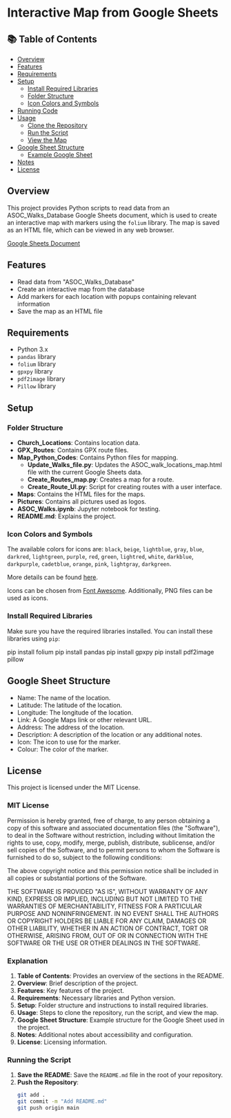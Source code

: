 # Interactive Map from Google Sheets

## 📚 Table of Contents
- [Overview](#overview)
- [Features](#features)
- [Requirements](#requirements)
- [Setup](#setup)
  - [Install Required Libraries](#install-required-libraries)
  - [Folder Structure](#folder-structure)
  - [Icon Colors and Symbols](#icon-colors-and-symbols)
- [Running Code](#running-code)
- [Usage](#usage)
  - [Clone the Repository](#clone-the-repository)
  - [Run the Script](#run-the-script)
  - [View the Map](#view-the-map)
- [Google Sheet Structure](#google-sheet-structure)
  - [Example Google Sheet](#example-google-sheet)
- [Notes](#notes)
- [License](#license)

## Overview
This project provides Python scripts to read data from an ASOC_Walks_Database Google Sheets document, which is used to create an interactive map with markers using the `folium` library. The map is saved as an HTML file, which can be viewed in any web browser.

[Google Sheets Document](https://docs.google.com/spreadsheets/d/1mGR_xugxcg3Pc3e1KLzggZn6XfnSJOuHncZ64hOo8M4/edit?fbclid=IwZXh0bgNhZW0CMTAAAR3rcnaz2qedGxf1LaI0fz7X7gUQiZrvZTjs3x-MfPTNZODKO8ykz3piWDI_aem_mtzQRofiQxsPinF7C6uSHg&gid=0#gid=0)

## Features
- Read data from "ASOC_Walks_Database"
- Create an interactive map from the database
- Add markers for each location with popups containing relevant information
- Save the map as an HTML file

## Requirements
- Python 3.x
- `pandas` library
- `folium` library
- `gpxpy` library
- `pdf2image` library
- `Pillow` library

## Setup


### Folder Structure
- **Church_Locations**: Contains location data.
- **GPX_Routes**: Contains GPX route files.
- **Map_Python_Codes**: Contains Python files for mapping.
  - **Update_Walks_file.py**: Updates the ASOC_walk_locations_map.html file with the current Google Sheets data.
  - **Create_Routes_map.py**: Creates a map for a route.
  - **Create_Route_UI.py**: Script for creating routes with a user interface.
- **Maps**: Contains the HTML files for the maps.
- **Pictures**: Contains all pictures used as logos.
- **ASOC_Walks.ipynb**: Jupyter notebook for testing.
- **README.md**: Explains the project.

### Icon Colors and Symbols
The available colors for icons are: `black`, `beige`, `lightblue`, `gray`, `blue`, `darkred`, `lightgreen`, `purple`, `red`, `green`, `lightred`, `white`, `darkblue`, `darkpurple`, `cadetblue`, `orange`, `pink`, `lightgray`, `darkgreen`.

More details can be found [here](https://www.kaggle.com/code/aungdev/colors-available-for-marker-icons-in-folium).

Icons can be chosen from [Font Awesome](https://fontawesome.com/search?o=r&m=free). Additionally, PNG files can be used as icons.


### Install Required Libraries
Make sure you have the required libraries installed. You can install these libraries using `pip`:

pip install folium
pip install pandas
pip install gpxpy
pip install pdf2image pillow

## Google Sheet Structure
- Name: The name of the location.
- Latitude: The latitude of the location.
- Longitude: The longitude of the location.
- Link: A Google Maps link or other relevant URL.
- Address: The address of the location.
- Description: A description of the location or any additional notes.
- Icon: The icon to use for the marker.
- Colour: The color of the marker.

## License
This project is licensed under the MIT License.

### MIT License

Permission is hereby granted, free of charge, to any person obtaining a copy
of this software and associated documentation files (the "Software"), to deal
in the Software without restriction, including without limitation the rights
to use, copy, modify, merge, publish, distribute, sublicense, and/or sell
copies of the Software, and to permit persons to whom the Software is
furnished to do so, subject to the following conditions:

The above copyright notice and this permission notice shall be included in all
copies or substantial portions of the Software.

THE SOFTWARE IS PROVIDED "AS IS", WITHOUT WARRANTY OF ANY KIND, EXPRESS OR
IMPLIED, INCLUDING BUT NOT LIMITED TO THE WARRANTIES OF MERCHANTABILITY,
FITNESS FOR A PARTICULAR PURPOSE AND NONINFRINGEMENT. IN NO EVENT SHALL THE
AUTHORS OR COPYRIGHT HOLDERS BE LIABLE FOR ANY CLAIM, DAMAGES OR OTHER
LIABILITY, WHETHER IN AN ACTION OF CONTRACT, TORT OR OTHERWISE, ARISING FROM,
OUT OF OR IN CONNECTION WITH THE SOFTWARE OR THE USE OR OTHER DEALINGS IN THE
SOFTWARE.

### Explanation
1. **Table of Contents**: Provides an overview of the sections in the README.
2. **Overview**: Brief description of the project.
3. **Features**: Key features of the project.
4. **Requirements**: Necessary libraries and Python version.
5. **Setup**: Folder structure and instructions to install required libraries.
6. **Usage**: Steps to clone the repository, run the script, and view the map.
7. **Google Sheet Structure**: Example structure for the Google Sheet used in the project.
8. **Notes**: Additional notes about accessibility and configuration.
9. **License**: Licensing information.

### Running the Script

1. **Save the README**: Save the `README.md` file in the root of your repository.
2. **Push the Repository**:
   ```sh
   git add .
   git commit -m "Add README.md"
   git push origin main

